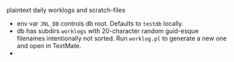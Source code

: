 plaintext daily worklogs and scratch-files

- env var `JNL_DB` controls db root.  Defaults to `testdb` locally.
- db has subdirs `worklogs` with 20-character random guid-esque filenames intentionally not sorted. Run `worklog.pl` to generate a new one and open in TextMate.
- 


